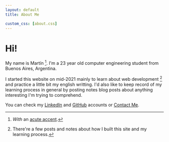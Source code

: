 ```yaml
---
layout: default
title: About Me

custom_css: [about.css]
---
```


# Hi!

My name is Martín [^acute-accent]. I'm a 23 year old computer engineering 
student from Buenos Aires, Argentina.

I started this website on mid-2021 mainly to learn about web development 
[^web-development] and practice a little bit my english writting. I'd also like
to keep record of my learning process in general by posting notes blog posts
about anything interesting I'm trying to comprehend.

You can check my [LinkedIn][lk-profile] and 
[GitHub][gh-account] accounts or [Contact Me][contact-link].

[^acute-accent]:
    *With* an [acute accent](https://en.wikipedia.org/wiki/Acute_accent).

[^web-development]:
    There're a few posts and notes about how I built this site and my learning
    process.

[gh-account]: https://github.com/mzahnd/ "GitHub account"
[lk-profile]: https://www.linkedin.com/in/martin-e-zahnd/ "LinkedIn profile"
[contact-link]: /contact.html "Contact"